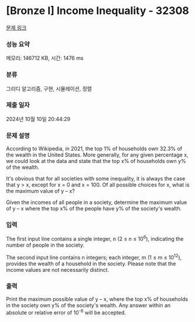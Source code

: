 # [Bronze I] Income Inequality - 32308 

[문제 링크](https://www.acmicpc.net/problem/32308) 

### 성능 요약

메모리: 146712 KB, 시간: 1476 ms

### 분류

그리디 알고리즘, 구현, 시뮬레이션, 정렬

### 제출 일자

2024년 10월 10일 20:44:29

### 문제 설명

<p>According to Wikipedia, in 2021, the top 1% of households own 32.3% of the wealth in the United States. More generally, for any given percentage x, we could look at the data and state that the top x% of households own y% of the wealth.</p>

<p>It's obvious that for all societies with some inequality, it is always the case that y > x, except for x = 0 and x = 100. Of all possible choices for x, what is the maximum value of y – x?</p>

<p>Given the incomes of all people in a society, determine the maximum value of y – x where the top x% of the people have y% of the society's wealth.</p>

### 입력 

 <p>The first input line contains a single integer, n (2 ≤ n ≤ 10<sup>6</sup>), indicating the number of people in the society.</p>

<p>The second input line contains n integers; each integer, m (1 ≤ m ≤ 10<sup>12</sup>), provides the wealth of a household in the society. Please note that the income values are not necessarily distinct.</p>

### 출력 

 <p>Print the maximum possible value of y – x, where the top x% of households in the society own y% of the society's wealth. Any answer within an absolute or relative error of 10<sup>-6</sup> will be accepted.</p>


